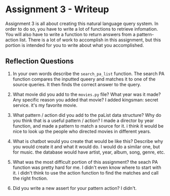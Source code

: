 # Assignment 3 - Writeup

Assignment 3 is all about creating this natural language query system.  In order to do so, you have to write a lot of functions to retrieve infomation.  You will also have to write a function to return answers from a pattern-action list.  There is a lot of work to accomplish in this assignment, but this portion is intended for you to write about what you accomplished.

## Reflection Questions
1. In your own words describe the `search_pa_list` function.
The search PA function compares the inputted queery and matches it to one of the source queries. It then finds the correct answer to the query.


2. What movie did you add to the `movies.py` file?  What year was it made? Any specific reason you added that movie?
I added kingsman: secret service. it's my favorite movie.

3. What pattern / action did you add to the paList data structure?  Why do you think that is a useful pattern / action?
I made a director by year function, and made a pattern to match a source for it. i think it would be nice to look up the people who directed movies in different years.

4. What is chatbot would you create that would be like this?  Describe why you would create it and what it would do.
I would do a similar one, but for music. the database would have artist, year, album, song, genre, etc.

5. What was the most difficult portion of this assignment?
the seach PA function was pretty hard for me. I didn't even know where to start with it. i didn't think to use the action function to find the matches and call the right fnction.

6. Did you write a new assert for your pattern action?
I didn't.



